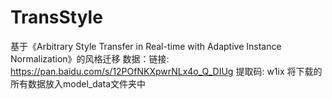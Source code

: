 # TransStyle
基于《Arbitrary Style Transfer in Real-time with Adaptive Instance Normalization》的风格迁移
数据：链接: https://pan.baidu.com/s/12POfNKXpwrNLx4o_Q_DIUg 提取码: w1ix 
将下载的所有数据放入model_data文件夹中
